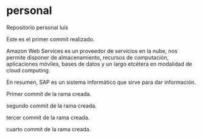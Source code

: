 # personal
Repositorio personal luis

Este es el primer commit realizado.



Amazon Web Services es un proveedor de servicios en la nube, nos permite disponer de almacenamiento, recursos de computación, aplicaciones móviles, bases de datos y un largo etcétera en modalidad de cloud computing.


En resumen, SAP es un sistema informático que sirve para dar información. 




Primer commit de la rama creada.

segundo commit de la rama creada.

tercer commit de la rama creada.

cuarto commit de la rama creada.
